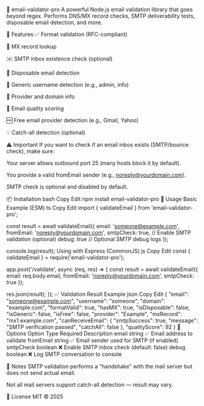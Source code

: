 📧 email-validator-pro
A powerful Node.js email validation library that goes beyond regex.
Performs DNS/MX record checks, SMTP deliverability tests, disposable email detection, and more.

🔧 Features
✅ Format validation (RFC-compliant)

📮 MX record lookup

✉️ SMTP inbox existence check (optional)

🚫 Disposable email detection

👤 Generic username detection (e.g., admin, info)

💼 Provider and domain info

🔢 Email quality scoring

🆓 Free email provider detection (e.g., Gmail, Yahoo)

💡 Catch-all detection (optional)

⚠️ Important
If you want to check if an email inbox exists (SMTP/bounce check), make sure:

Your server allows outbound port 25 (many hosts block it by default).

You provide a valid fromEmail sender (e.g., noreply@yourdomain.com).

SMTP check is optional and disabled by default.

📦 Installation
bash
Copy
Edit
npm install email-validator-pro
🚀 Usage
Basic Example (ESM)
ts
Copy
Edit
import { validateEmail } from 'email-validator-pro';

const result = await validateEmail({
email: 'someone@example.com',
fromEmail: 'noreply@yourdomain.com',
smtpCheck: true, // Enable SMTP validation (optional)
debug: true // Optional SMTP debug logs
});

console.log(result);
Using with Express (CommonJS)
js
Copy
Edit
const { validateEmail } = require('email-validator-pro');

app.post('/validate', async (req, res) => {
const result = await validateEmail({
email: req.body.email,
fromEmail: 'noreply@yourdomain.com',
smtpCheck: true
});

res.json(result);
});
✅ Validation Result Example
json
Copy
Edit
{
"email": "someone@example.com",
"username": "someone",
"domain": "example.com",
"formatValid": true,
"hasMX": true,
"isDisposable": false,
"isGeneric": false,
"isFree": false,
"provider": "Example",
"mxRecord": "mx1.example.com",
"canReceiveEmail": {
"smtpSuccess": true,
"message": "SMTP verification passed",
"catchAll": false
},
"qualityScore": 92
}
🧪 Options
Option Type Required Description
email string ✅ Email address to validate
fromEmail string ✅ Email sender used for SMTP (if enabled)
smtpCheck boolean ❌ Enable SMTP inbox check (default: false)
debug boolean ❌ Log SMTP conversation to console

📌 Notes
SMTP validation performs a "handshake" with the mail server but does not send actual email.

Not all mail servers support catch-all detection — result may vary.

📄 License
MIT © 2025
